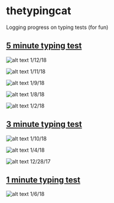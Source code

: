 # thetypingcat

Logging progress on typing tests (for fun)

## [5 minute typing test](http://thetypingcat.com/typing-speed-test/5m)

![alt text](https://github.com/julieeeeeee/thetypingcat/blob/master/1-12-18.png)
1/12/18

![alt text](https://github.com/julieeeeeee/thetypingcat/blob/master/1-11-18.png)
1/11/18

![alt text](https://github.com/julieeeeeee/thetypingcat/blob/master/1-9-18.png)
1/9/18

![alt text](https://github.com/julieeeeeee/thetypingcat/blob/master/1-8-18.png)
1/8/18

![alt text](https://github.com/julieeeeeee/thetypingcat/blob/master/1-2-18.png)
1/2/18

## [3 minute typing test](http://thetypingcat.com/typing-speed-test/3m)

![alt text](https://github.com/julieeeeeee/thetypingcat/blob/master/1-10-18.png)
1/10/18

![alt text](https://github.com/julieeeeeee/thetypingcat/blob/master/1-4-18.png)
1/4/18

![alt text](https://github.com/julieeeeeee/thetypingcat/blob/master/12-28-17.png)
12/28/17

## [1 minute typing test](http://thetypingcat.com/typing-speed-test/1m)

![alt text](https://github.com/julieeeeeee/thetypingcat/blob/master/1-6-18.png)
1/6/18
